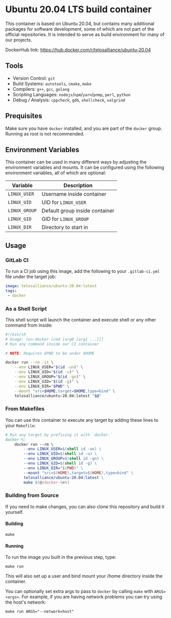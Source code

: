 # Ubuntu 20.04 LTS build container

This container is based on Ubuntu 20.04, but contains many additional packages for software development, some of which are not part of the official repositories.
It is intended to serve as build environment for many of our projects.

DockerHub link: https://hub.docker.com/r/telosalliance/ubuntu-20.04

## Tools

- Version Control: `git`
- Build Systems: `autotools`, `cmake`, `make`
- Compilers: `g++`, `gcc`, `golang`
- Scripting Languages: `nodejs`/`npm`/`yarn`/`pnmp`, `perl`, `python`
- Debug / Analysis: `cppcheck`, `gdb`, `shellcheck`, `valgrind`

## Prequisites

Make sure you have `docker` installed, and you are part of the `docker` group.
Running as root is not recommended.

## Environment Variables

This container can be used in many different ways by adjusting the environment variables and mounts.
It can be configured using the following environment variables, all of which are optional:

| Variable     | Description |
| ------------ | ----------- |
| `LINUX_USER` | Username inside container |
| `LINUX_UID`  | UID for `LINUX_USER` |
| `LINUX_GROUP`| Default group inside container |
| `LINUX_GID`  | GID for `LINUX_GROUP` |
| `LINUX_DIR`  | Directory to start in |

## Usage

### GitLab CI

To run a CI job using this image, add the following to your `.gitlab-ci.yml` file under the target job:

```yaml
image: telosalliance/ubuntu-20.04:latest
tags:
 - docker
```

### As a Shell Script

This shell script will launch the container and execute shell or any other command from inside:

```bash
#!/bin/sh
# Usage: run-docker [cmd [arg0 [arg1 ...]]]
# Run any command inside our CI container

# NOTE: Requires $PWD to be under $HOME

docker run --rm -it \
    --env LINUX_USER="$(id -un)" \
    --env LINUX_UID="$(id -u)" \
    --env LINUX_GROUP="$(id -gn)" \
    --env LINUX_GID="$(id -g)" \
    --env LINUX_DIR="$PWD" \
    --mount "src=$HOME,target=$HOME,type=bind" \
    telosalliance/ubuntu-20.04:latest "$@"
```

### From Makefiles

You can use this container to execute any target by adding these lines to your `Makefile`:

```makefile
# Run any target by prefixing it with `docker-`
docker-%:
	docker run --rm \
		--env LINUX_USER=$(shell id -un) \
		--env LINUX_UID=$(shell id -u) \
		--env LINUX_GROUP=$(shell id -gn) \
		--env LINUX_GID=$(shell id -g) \
		--env LINUX_DIR="$(PWD)" \
		--mount "src=$(HOME),target=$(HOME),type=bind" \
		telosalliance/ubuntu-20.04:latest \
		make $(@:docker-%=%)
```

### Building from Source

If you need to make changes, you can also clone this repository and build it yourself.

#### Building

```shell
make
```

#### Running

To run the image you built in the previous step, type:

```shell
make run
```

This will also set up a user and bind mount your /home directory inside the container.

You can optionally set extra args to pass to `docker` by calling `make` with `ARGS=<args>`.
For example, if you are having network problems you can try using the host's network:

```shell
make run ARGS="--network=host"
```
